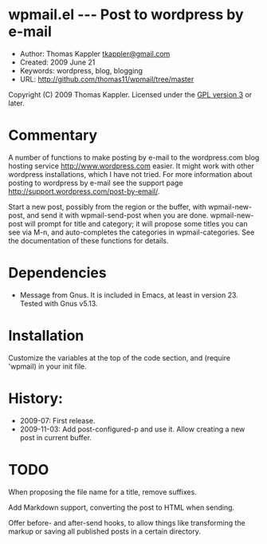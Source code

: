 # wpmail.el --- Post to wordpress by e-mail


* Author: Thomas Kappler <tkappler@gmail.com>
* Created: 2009 June 21
* Keywords: wordpress, blog, blogging
* URL: <http://github.com/thomas11/wpmail/tree/master>

Copyright (C) 2009 Thomas Kappler.  Licensed under the [GPL version
3](http://www.gnu.org/licenses/) or later.


# Commentary

A number of functions to make posting by e-mail to the
wordpress.com blog hosting service <http://www.wordpress.com>
easier.  It might work with other wordpress installations, which I
have not tried.  For more information about posting to wordpress by
e-mail see the support page
<http://support.wordpress.com/post-by-email/>.

Start a new post, possibly from the region or the buffer, with
wpmail-new-post, and send it with wpmail-send-post when you are
done.  wpmail-new-post will prompt for title and category; it will
propose some titles you can see via M-n, and auto-completes the
categories in wpmail-categories.  See the documentation of these
functions for details.

# Dependencies

* Message from Gnus.  It is included in Emacs, at least in version 23.
  Tested with Gnus v5.13.

# Installation

Customize the variables at the top of the code section, and
(require 'wpmail) in your init file.

# History:
* 2009-07:    First release.
* 2009-11-03: Add post-configured-p and use it. Allow creating a new
  post in current buffer.

# TODO

When proposing the file name for a title, remove suffixes.

Add Markdown support, converting the post to HTML when sending.

Offer before- and after-send hooks, to allow things like
transforming the markup or saving all published posts in a certain
directory.
